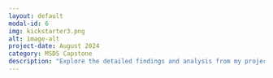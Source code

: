 ```yaml
---
layout: default
modal-id: 6
img: kickstarter3.png
alt: image-alt
project-date: August 2024
category: MSDS Capstone
description: "Explore the detailed findings and analysis from my project here: <a href='https://wu-msds-capstones.github.io/student_loans_and_homeownership/' target='_blank' >Generational Differences in Student Loan Debt and Implications on Homeownership Trends</a>"
---
```

